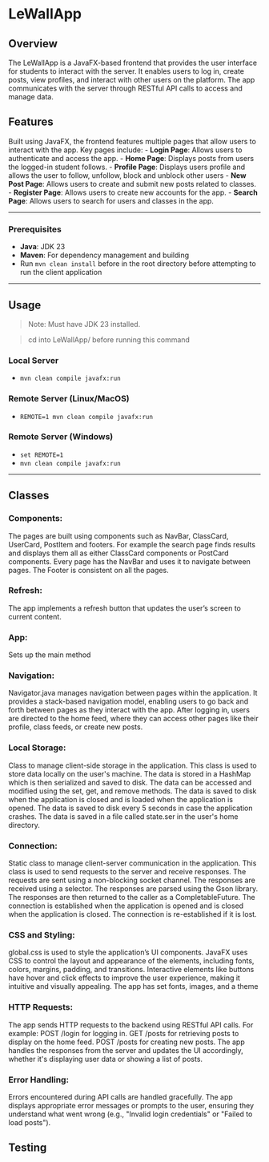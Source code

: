 # LeWallApp

## Overview

The LeWallApp is a JavaFX-based frontend that provides the user interface for students to interact with the server. It enables users to log in, create posts, view profiles, and interact with other users on the platform. The app communicates with the server through RESTful API calls to access and manage data.

## Features

Built using JavaFX, the frontend features multiple pages that allow users to interact with the app. Key pages include: - **Login Page**: Allows users to authenticate and access the app. - **Home Page**: Displays posts from users the logged-in student follows. - **Profile Page**: Displays users profile and allows the user to follow, unfollow, block and unblock other users - **New Post Page**: Allows users to create and submit new posts related to classes. - **Register Page**: Allows users to create new accounts for the app. - **Search Page**: Allows users to search for users and classes in the app.

---

### Prerequisites

- **Java**: JDK 23
- **Maven**: For dependency management and building
- Run `mvn clean install` before in the root directory before attempting to run the client application

---

## Usage

> Note: Must have JDK 23 installed.

> cd into LeWallApp/ before running this command

### Local Server
- `mvn clean compile javafx:run`

### Remote Server (Linux/MacOS)
- `REMOTE=1 mvn clean compile javafx:run`
### Remote Server (Windows)
- `set REMOTE=1`
- `mvn clean compile javafx:run`

---

## Classes

### Components:

The pages are built using components such as NavBar, ClassCard, UserCard, PostItem and footers. For example the search page finds results and displays them all as either ClassCard components or PostCard components. Every page has the NavBar and uses it to navigate between pages. The Footer is consistent on all the pages.

### Refresh:

The app implements a refresh button that updates the user’s screen to current content.


### App:

Sets up the main method

### Navigation:

Navigator.java manages navigation between pages within the application. It provides a stack-based navigation model, enabling users to go back and forth between pages as they interact with the app. After logging in, users are directed to the home feed, where they can access other pages like their profile, class feeds, or create new posts.

### Local Storage:

Class to manage client-side storage in the application. This class is used to store data locally on the user's machine. The data is stored in a HashMap which is then serialized and saved to disk. The data can be accessed and modified using the set, get, and remove methods. The data is saved to disk when the application is closed and is loaded when the application is opened. The data is saved to disk every 5 seconds in case the application crashes. The data is saved in a file called state.ser in the user's home directory.

### Connection:

Static class to manage client-server communication in the application. This class is used to send requests to the server and receive responses. The requests are sent using a non-blocking socket channel. The responses are received using a selector. The responses are parsed using the Gson library. The responses are then returned to the caller as a CompletableFuture. The connection is established when the application is opened and is closed when the application is closed. The connection is re-established if it is lost.

### CSS and Styling:

global.css is used to style the application’s UI components. JavaFX uses CSS to control the layout and appearance of the elements, including fonts, colors, margins, padding, and transitions. Interactive elements like buttons have hover and click effects to improve the user experience, making it intuitive and visually appealing. The app has set fonts, images, and a theme

### HTTP Requests:

The app sends HTTP requests to the backend using RESTful API calls. For example:
POST /login for logging in.
GET /posts for retrieving posts to display on the home feed.
POST /posts for creating new posts.
The app handles the responses from the server and updates the UI accordingly, whether it's displaying user data or showing a list of posts.

### Error Handling:

Errors encountered during API calls are handled gracefully. The app displays appropriate error messages or prompts to the user, ensuring they understand what went wrong (e.g., "Invalid login credentials" or "Failed to load posts").

## Testing
